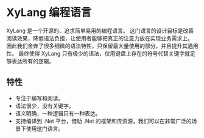 # XyLang 编程语言
XyLang 是一个开源的、追求简单易用的编程语言。
这门语言的设计目标是改善阅读效果，降低语法负担，让使用者能够把真正的注意力放在实现业务需求上。
因此我们舍弃了很多细微的语法特性，只保留最大量使用的部分，并且提升其通用性。
最终使得 XyLang 只有极少的语法，仅用键盘上存在的符号代替关键字就足够表达所有的逻辑。
## 特性
- 专注于编写和阅读。
- 语法很少，没有关键字。
- 语义明确，一种逻辑只有一种表达。
- 支持编译到 .Net 平台，借助 .Net 的框架和库资源，我们可以在非常广泛的场景下使用这门语言。